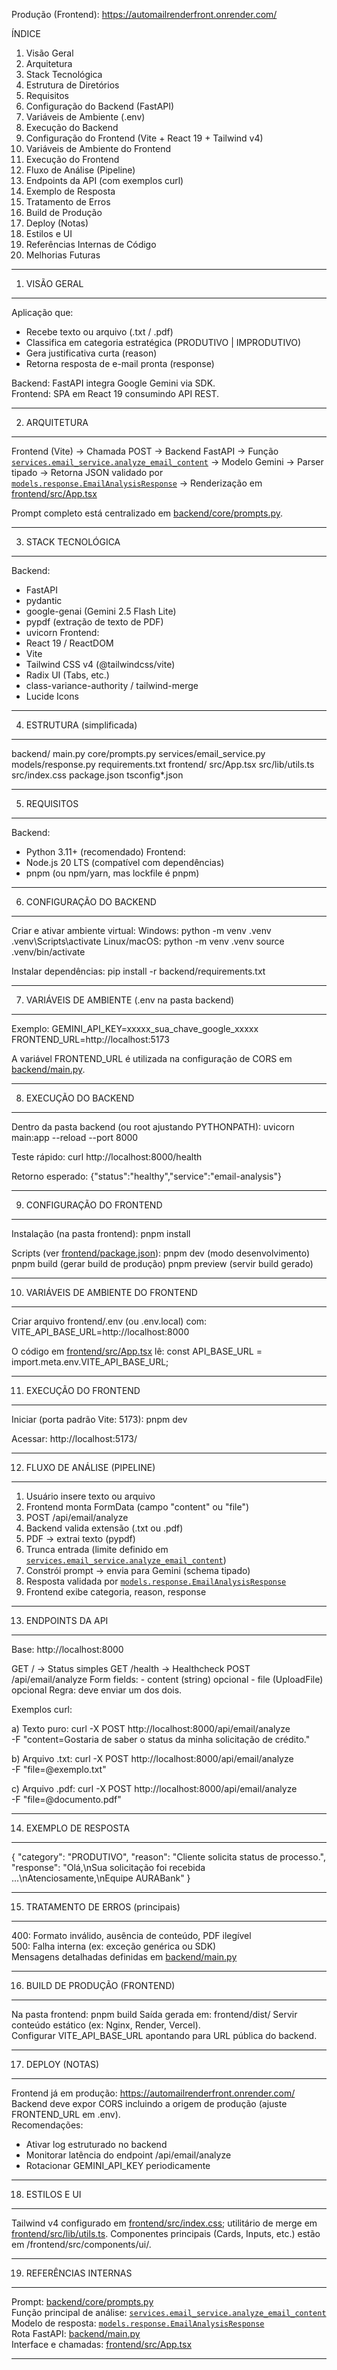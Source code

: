
Produção (Frontend): https://automailrenderfront.onrender.com/

ÍNDICE

1. Visão Geral
2. Arquitetura
3. Stack Tecnológica
4. Estrutura de Diretórios
5. Requisitos
6. Configuração do Backend (FastAPI)
7. Variáveis de Ambiente (.env)
8. Execução do Backend
9. Configuração do Frontend (Vite + React 19 + Tailwind v4)
10. Variáveis de Ambiente do Frontend
11. Execução do Frontend
12. Fluxo de Análise (Pipeline)
13. Endpoints da API (com exemplos curl)
14. Exemplo de Resposta
15. Tratamento de Erros
16. Build de Produção
17. Deploy (Notas)
18. Estilos e UI
19. Referências Internas de Código
20. Melhorias Futuras

---

1. VISÃO GERAL

---

Aplicação que:

- Recebe texto ou arquivo (.txt / .pdf)
- Classifica em categoria estratégica (PRODUTIVO | IMPRODUTIVO)
- Gera justificativa curta (reason)
- Retorna resposta de e-mail pronta (response)

Backend: FastAPI integra Google Gemini via SDK.  
Frontend: SPA em React 19 consumindo API REST.

---

2. ARQUITETURA

---

Frontend (Vite) -> Chamada POST -> Backend FastAPI -> Função
[`services.email_service.analyze_email_content`](backend/services/email_service.py) ->
Modelo Gemini -> Parser tipado -> Retorna JSON validado por
[`models.response.EmailAnalysisResponse`](backend/models/response.py) -> Renderização em
[frontend/src/App.tsx](frontend/src/App.tsx)

Prompt completo está centralizado em [backend/core/prompts.py](backend/core/prompts.py).

---

3. STACK TECNOLÓGICA

---

Backend:

- FastAPI
- pydantic
- google-genai (Gemini 2.5 Flash Lite)
- pypdf (extração de texto de PDF)
- uvicorn
  Frontend:
- React 19 / ReactDOM
- Vite
- Tailwind CSS v4 (@tailwindcss/vite)
- Radix UI (Tabs, etc.)
- class-variance-authority / tailwind-merge
- Lucide Icons

---

4. ESTRUTURA (simplificada)

---

backend/
main.py
core/prompts.py
services/email_service.py
models/response.py
requirements.txt
frontend/
src/App.tsx
src/lib/utils.ts
src/index.css
package.json
tsconfig\*.json

---

5. REQUISITOS

---

Backend:

- Python 3.11+ (recomendado)
  Frontend:
- Node.js 20 LTS (compatível com dependências)
- pnpm (ou npm/yarn, mas lockfile é pnpm)

---

6. CONFIGURAÇÃO DO BACKEND

---

Criar e ativar ambiente virtual:
Windows:
python -m venv .venv
.venv\Scripts\activate
Linux/macOS:
python -m venv .venv
source .venv/bin/activate

Instalar dependências:
pip install -r backend/requirements.txt

---

7. VARIÁVEIS DE AMBIENTE (.env na pasta backend)

---

Exemplo:
GEMINI_API_KEY=xxxxx_sua_chave_google_xxxxx
FRONTEND_URL=http://localhost:5173

A variável FRONTEND_URL é utilizada na configuração de CORS em [backend/main.py](backend/main.py).

---

8. EXECUÇÃO DO BACKEND

---

Dentro da pasta backend (ou root ajustando PYTHONPATH):
uvicorn main:app --reload --port 8000

Teste rápido:
curl http://localhost:8000/health

Retorno esperado:
{"status":"healthy","service":"email-analysis"}

---

9. CONFIGURAÇÃO DO FRONTEND

---

Instalação (na pasta frontend):
pnpm install

Scripts (ver [frontend/package.json](frontend/package.json)):
pnpm dev (modo desenvolvimento)
pnpm build (gerar build de produção)
pnpm preview (servir build gerado)

---

10. VARIÁVEIS DE AMBIENTE DO FRONTEND

---

Criar arquivo frontend/.env (ou .env.local) com:
VITE_API_BASE_URL=http://localhost:8000

O código em [frontend/src/App.tsx](frontend/src/App.tsx) lê:
const API_BASE_URL = import.meta.env.VITE_API_BASE_URL;

---

11. EXECUÇÃO DO FRONTEND

---

Iniciar (porta padrão Vite: 5173):
pnpm dev

Acessar:
http://localhost:5173/

---

12. FLUXO DE ANÁLISE (PIPELINE)

---

1. Usuário insere texto ou arquivo
2. Frontend monta FormData (campo "content" ou "file")
3. POST /api/email/analyze
4. Backend valida extensão (.txt ou .pdf)
5. PDF -> extrai texto (pypdf)
6. Trunca entrada (limite definido em [`services.email_service.analyze_email_content`](backend/services/email_service.py))
7. Constrói prompt -> envia para Gemini (schema tipado)
8. Resposta validada por [`models.response.EmailAnalysisResponse`](backend/models/response.py)
9. Frontend exibe categoria, reason, response

---

13. ENDPOINTS DA API

---

Base: http://localhost:8000

GET / -> Status simples
GET /health -> Healthcheck
POST /api/email/analyze
Form fields: - content (string) opcional - file (UploadFile) opcional
Regra: deve enviar um dos dois.

Exemplos curl:

a) Texto puro:
curl -X POST http://localhost:8000/api/email/analyze \
 -F "content=Gostaria de saber o status da minha solicitação de crédito."

b) Arquivo .txt:
curl -X POST http://localhost:8000/api/email/analyze \
 -F "file=@exemplo.txt"

c) Arquivo .pdf:
curl -X POST http://localhost:8000/api/email/analyze \
 -F "file=@documento.pdf"

---

14. EXEMPLO DE RESPOSTA

---

{
"category": "PRODUTIVO",
"reason": "Cliente solicita status de processo.",
"response": "Olá,\nSua solicitação foi recebida ...\nAtenciosamente,\nEquipe AURABank"
}

---

15. TRATAMENTO DE ERROS (principais)

---

400: Formato inválido, ausência de conteúdo, PDF ilegível  
500: Falha interna (ex: exceção genérica ou SDK)  
Mensagens detalhadas definidas em [backend/main.py](backend/main.py)

---

16. BUILD DE PRODUÇÃO (FRONTEND)

---

Na pasta frontend:
pnpm build
Saída gerada em: frontend/dist/
Servir conteúdo estático (ex: Nginx, Render, Vercel).  
Configurar VITE_API_BASE_URL apontando para URL pública do backend.

---

17. DEPLOY (NOTAS)

---

Frontend já em produção: https://automailrenderfront.onrender.com/  
Backend deve expor CORS incluindo a origem de produção (ajuste FRONTEND_URL em .env).  
Recomendações:

- Ativar log estruturado no backend
- Monitorar latência do endpoint /api/email/analyze
- Rotacionar GEMINI_API_KEY periodicamente

---

18. ESTILOS E UI

---

Tailwind v4 configurado em [frontend/src/index.css](frontend/src/index.css); utilitário de merge em
[frontend/src/lib/utils.ts](frontend/src/lib/utils.ts). Componentes principais (Cards, Inputs, etc.)
estão em /frontend/src/components/ui/.

---

19. REFERÊNCIAS INTERNAS

---

Prompt: [backend/core/prompts.py](backend/core/prompts.py)  
Função principal de análise: [`services.email_service.analyze_email_content`](backend/services/email_service.py)  
Modelo de resposta: [`models.response.EmailAnalysisResponse`](backend/models/response.py)  
Rota FastAPI: [backend/main.py](backend/main.py)  
Interface e chamadas: [frontend/src/App.tsx](frontend/src/App.tsx)

---
